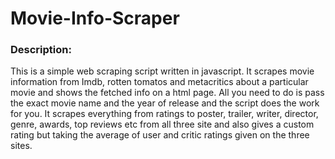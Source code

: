 # Movie-Info-Scraper

### Description: 
This is a simple web scraping script written in javascript. It scrapes movie information from Imdb, rotten tomatos and metacritics about a particular movie and shows the fetched info on a html page. All you need to do is pass the exact movie name and the year of release and the script does the work for you. It scrapes everything from ratings to poster, trailer, writer, director, genre, awards, top reviews etc from all three site and also gives a custom rating but taking the average of user and critic ratings given on the three sites.